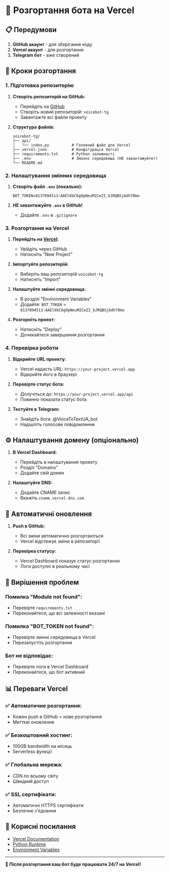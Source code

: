 # 🚀 Розгортання бота на Vercel

## 📋 Передумови

1. **GitHub акаунт** - для зберігання коду
2. **Vercel акаунт** - для розгортання
3. **Telegram бот** - вже створений

## 🔧 Кроки розгортання

### 1. Підготовка репозиторію

1. **Створіть репозиторій на GitHub:**
   - Перейдіть на [GitHub](https://github.com)
   - Створіть новий репозиторій: `voicebot-tg`
   - Завантажте всі файли проекту

2. **Структура файлів:**
   ```
   voicebot-tg/
   ├── api/
   │   └── index.py          # Головний файл для Vercel
   ├── vercel.json           # Конфігурація Vercel
   ├── requirements.txt      # Python залежності
   ├── .env                  # Змінні середовища (НЕ завантажуйте!)
   └── README.md
   ```

### 2. Налаштування змінних середовища

1. **Створіть файл `.env` (локально):**
   ```env
   BOT_TOKEN=8137094513:AAEl6bC6g9pNeuM2CeZI_bJRQBSjAdh70mo
   ```

2. **НЕ завантажуйте `.env` в GitHub!**
   - Додайте `.env` в `.gitignore`

### 3. Розгортання на Vercel

1. **Перейдіть на [Vercel](https://vercel.com):**
   - Увійдіть через GitHub
   - Натисніть "New Project"

2. **Імпортуйте репозиторій:**
   - Виберіть ваш репозиторій `voicebot-tg`
   - Натисніть "Import"

3. **Налаштуйте змінні середовища:**
   - В розділі "Environment Variables"
   - Додайте: `BOT_TOKEN` = `8137094513:AAEl6bC6g9pNeuM2CeZI_bJRQBSjAdh70mo`

4. **Розгорніть проект:**
   - Натисніть "Deploy"
   - Дочекайтеся завершення розгортання

### 4. Перевірка роботи

1. **Відкрийте URL проекту:**
   - Vercel надасть URL: `https://your-project.vercel.app`
   - Відкрийте його в браузері

2. **Перевірте статус бота:**
   - Долучіться до: `https://your-project.vercel.app/api`
   - Повинно показати статус бота

3. **Тестуйте в Telegram:**
   - Знайдіть бота: @VoiceToTextUA_bot
   - Надішліть голосове повідомлення

## ⚙️ Налаштування домену (опціонально)

1. **В Vercel Dashboard:**
   - Перейдіть в налаштування проекту
   - Розділ "Domains"
   - Додайте свій домен

2. **Налаштуйте DNS:**
   - Додайте CNAME запис
   - Вкажіть `cname.vercel-dns.com`

## 🔄 Автоматичні оновлення

1. **Push в GitHub:**
   - Всі зміни автоматично розгортаються
   - Vercel відстежує зміни в репозиторії

2. **Перевірка статусу:**
   - Vercel Dashboard показує статус розгортання
   - Логи доступні в реальному часі

## 🐛 Вирішення проблем

### Помилка "Module not found":
- Перевірте `requirements.txt`
- Переконайтеся, що всі залежності вказані

### Помилка "BOT_TOKEN not found":
- Перевірте змінні середовища в Vercel
- Перезапустіть розгортання

### Бот не відповідає:
- Перевірте логи в Vercel Dashboard
- Переконайтеся, що бот активний

## 📊 Переваги Vercel

### ✅ Автоматичне розгортання:
- Кожен push в GitHub = нове розгортання
- Миттєві оновлення

### ✅ Безкоштовний хостинг:
- 100GB bandwidth на місяць
- Serverless функції

### ✅ Глобальна мережа:
- CDN по всьому світу
- Швидкий доступ

### ✅ SSL сертифікати:
- Автоматичні HTTPS сертифікати
- Безпечне з'єднання

## 🔗 Корисні посилання

- [Vercel Documentation](https://vercel.com/docs)
- [Python Runtime](https://vercel.com/docs/runtimes#official-runtimes/python)
- [Environment Variables](https://vercel.com/docs/environment-variables)

---

**🎉 Після розгортання ваш бот буде працювати 24/7 на Vercel!** 